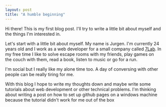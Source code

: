 ```yaml
---
layout: post
title: "A humble beginning"
---
```

Hi there! This is my first blog post. I'll try to write a little bit about myself and the things I'm interested in.

Let's start with a little bit about myself. My name is Jurgen. I'm currently 24 years old and I work as a web developer for a small company called [7Lab](https://7lab.nl). In my free time I like to solve escape rooms with my friends, play games on the couch with them, read a book, listen to music or go for a run.

I'm social but I really like my alone time too. A day of conversing with other people can be really tiring for me.

With this blog I hope to write my thoughts down and maybe write some tutorials about web development or other technical problems. I'm thinking about writing a post on how to set up github pages on a windows machine because the tutorial didn't work for me out of the box